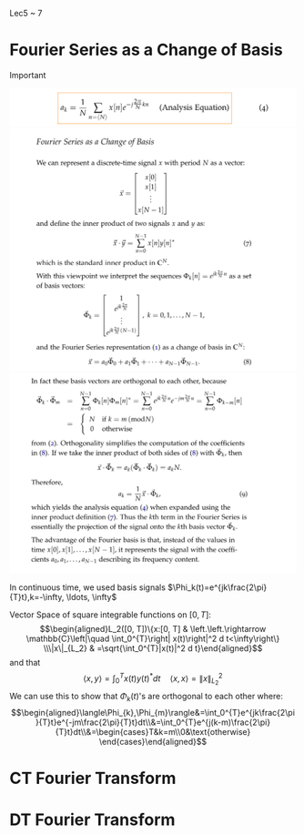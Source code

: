 Lec5 ~ 7
# Fourier Series as a Change of Basis
> [!important]
> ![](Fourier_Transforms.assets/image-20240414125633681.png)![](Fourier_Transforms.assets/image-20240414125602018.png)![](Fourier_Transforms.assets/image-20240414125610383.png)
>
> In continuous time, we used basis signals $\Phi_k(t)=e^{jk\frac{2\pi}{T}t},k=-\infty, \ldots, \infty$
> 
> Vector Space of square integrable functions on $[0,T]$:
> $$\begin{aligned}L_2([0, T])\{x:[0, T] & \left.\left.\rightarrow \mathbb{C}\left|\quad \int_0^{T}\right| x(t)\right|^2 d t<\infty\right\} \\\|x\|_{L_2} & =\sqrt{\int_0^{T}|x(t)|^2 d t}\end{aligned}$$
> and that $$\langle x, y\rangle=\int_0^T x(t) y(t)^* d t \quad\langle x, x\rangle=\|x\|_{L_2}^2$$ We can use this to show that $\Phi_k(t)$'s are orthogonal to each other where: $$\begin{aligned}\langle\Phi_{k},\Phi_{m}\rangle&=\int_0^{T}e^{jk\frac{2\pi}{T}t}e^{-jm\frac{2\pi}{T}t}dt\\&=\int_0^{T}e^{j(k-m)\frac{2\pi}{T}t}dt\\&=\begin{cases}T&k=m\\0&\text{otherwise} \end{cases}\end{aligned}$$




# CT Fourier Transform









# DT Fourier Transform
